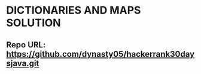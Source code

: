 # DICTIONARIES AND MAPS SOLUTION
## Repo URL: https://github.com/dynasty05/hackerrank30daysjava.git ##